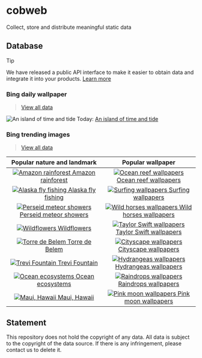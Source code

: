 # cobweb

Collect, store and distribute meaningful static data

## Database

> [!TIP]
> We have released a public API interface to make it easier to obtain data and integrate it into your products. [Learn more](https://api.cobweb.litingyes.top/)

### Bing daily wallpaper

> [View all data](./database/bing/daily-wallpaper/)

<!-- BING_DAILY_WALLPAPER_START -->

![An island of time and tide](https://bing.com/th?id=OHR.MtStMichel_EN-US6641012356_1920x1080.jpg&rf=LaDigue_1920x1080.jpg&pid=hp) Today: [An island of time and tide](https://bing.com/th?id=OHR.MtStMichel_EN-US6641012356_UHD.jpg)

<!-- BING_DAILY_WALLPAPER_END -->

### Bing trending images

> [View all data](./database/bing/trending-images/)

<!-- BING_TRENDING_IMAGES_START -->

|                                                                                         Popular nature and landmark                                                                                          |                                                                                               Popular wallpaper                                                                                                |
| :----------------------------------------------------------------------------------------------------------------------------------------------------------------------------------------------------------: | :------------------------------------------------------------------------------------------------------------------------------------------------------------------------------------------------------------: |
|      [![Amazon rainforest](https://tse2.mm.bing.net/th?id=OET.a32e25533ee440f9b5a27194f0e87c07&pid=Api) Amazon rainforest](https://tse2.mm.bing.net/th?id=OET.a32e25533ee440f9b5a27194f0e87c07&pid=Api)      |   [![Ocean reef wallpapers](https://tse2.mm.bing.net/th?id=OET.95d0929343db44e7a71bb845c7992ae5&pid=Api) Ocean reef wallpapers](https://tse2.mm.bing.net/th?id=OET.95d0929343db44e7a71bb845c7992ae5&pid=Api)   |
|     [![Alaska fly fishing](https://tse1.mm.bing.net/th?id=OET.e8fb9f6e70054799848953412fe2175f&pid=Api) Alaska fly fishing](https://tse1.mm.bing.net/th?id=OET.e8fb9f6e70054799848953412fe2175f&pid=Api)     |      [![Surfing wallpapers](https://tse4.mm.bing.net/th?id=OET.4008adf40e4f4eaf80ab5980817e3b24&pid=Api) Surfing wallpapers](https://tse4.mm.bing.net/th?id=OET.4008adf40e4f4eaf80ab5980817e3b24&pid=Api)      |
| [![Perseid meteor showers](https://tse4.mm.bing.net/th?id=OET.7e41c4eca4dd4610b6ff3c2503b12f44&pid=Api) Perseid meteor showers](https://tse4.mm.bing.net/th?id=OET.7e41c4eca4dd4610b6ff3c2503b12f44&pid=Api) |  [![Wild horses wallpapers](https://tse1.mm.bing.net/th?id=OET.fe60bdf1503f41e0b0f2193a895e152e&pid=Api) Wild horses wallpapers](https://tse1.mm.bing.net/th?id=OET.fe60bdf1503f41e0b0f2193a895e152e&pid=Api)  |
|            [![Wildflowers](https://tse4.mm.bing.net/th?id=OET.2cd64f434a8a433b9b30ef6e9c4006fc&pid=Api) Wildflowers](https://tse4.mm.bing.net/th?id=OET.2cd64f434a8a433b9b30ef6e9c4006fc&pid=Api)            | [![Taylor Swift wallpapers](https://tse1.mm.bing.net/th?id=OET.df622bf74ecb4d04af62b096c2119373&pid=Api) Taylor Swift wallpapers](https://tse1.mm.bing.net/th?id=OET.df622bf74ecb4d04af62b096c2119373&pid=Api) |
|         [![Torre de Belem](https://tse2.mm.bing.net/th?id=OET.7d075b8b301d429b9d63dc92c2149dc3&pid=Api) Torre de Belem](https://tse2.mm.bing.net/th?id=OET.7d075b8b301d429b9d63dc92c2149dc3&pid=Api)         |    [![Cityscape wallpapers](https://tse1.mm.bing.net/th?id=OET.822b12427b2d4caaadff0079ed9c5491&pid=Api) Cityscape wallpapers](https://tse1.mm.bing.net/th?id=OET.822b12427b2d4caaadff0079ed9c5491&pid=Api)    |
|         [![Trevi Fountain](https://tse1.mm.bing.net/th?id=OET.6f14f9e7c42f436f81482fa96a113c91&pid=Api) Trevi Fountain](https://tse1.mm.bing.net/th?id=OET.6f14f9e7c42f436f81482fa96a113c91&pid=Api)         |   [![Hydrangeas wallpapers](https://tse1.mm.bing.net/th?id=OET.7d262970ebc246c784ac013b60574e62&pid=Api) Hydrangeas wallpapers](https://tse1.mm.bing.net/th?id=OET.7d262970ebc246c784ac013b60574e62&pid=Api)   |
|       [![Ocean ecosystems](https://tse4.mm.bing.net/th?id=OET.a32b63a1146f45298248c98dd1966daf&pid=Api) Ocean ecosystems](https://tse4.mm.bing.net/th?id=OET.a32b63a1146f45298248c98dd1966daf&pid=Api)       |    [![Raindrops wallpapers](https://tse1.mm.bing.net/th?id=OET.4902f376e11747ae921b54531effa992&pid=Api) Raindrops wallpapers](https://tse1.mm.bing.net/th?id=OET.4902f376e11747ae921b54531effa992&pid=Api)    |
|           [![Maui, Hawaii](https://tse1.mm.bing.net/th?id=OET.caee824c46d446649fa3378d1f69e72f&pid=Api) Maui, Hawaii](https://tse1.mm.bing.net/th?id=OET.caee824c46d446649fa3378d1f69e72f&pid=Api)           |    [![Pink moon wallpapers](https://tse3.mm.bing.net/th?id=OET.44d0aa6d5ac04ef38dc08953c6cb1190&pid=Api) Pink moon wallpapers](https://tse3.mm.bing.net/th?id=OET.44d0aa6d5ac04ef38dc08953c6cb1190&pid=Api)    |

<!-- BING_TRENDING_IMAGES_END -->

## Statement

This repository does not hold the copyright of any data. All data is subject to the copyright of the data source. If there is any infringement, please contact us to delete it.
